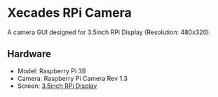 # Xecades RPi Camera

A camera GUI designed for 3.5inch RPi Display (Resolution: 480x320).

## Hardware

 - Model: Raspberry Pi 3B
 - Camera: Raspberry Pi Camera Rev 1.3
 - Screen: [3.5inch RPi Display](http://www.lcdwiki.com/3.5inch_RPi_Display)
